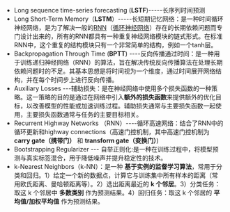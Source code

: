 - Long sequence time-series forecasting (**LSTF**)-----长序列时间预测
- Long Short-Term Memory（**LSTM**）-----长短期记忆网络：是一种时间循环神经网络，是为了解决一般的[RNN](https://baike.baidu.com/item/RNN/5707183?fromModule=lemma_inlink)（[循环神经网络](https://baike.baidu.com/item/循环神经网络/23199490?fromModule=lemma_inlink)）存在的长期依赖问题而专门设计出来的，所有的RNN都具有一种重复神经网络模块的链式形式。在标准RNN中，这个重复的结构模块只有一个非常简单的结构，例如一个tanh层。
- Backpropagation Through Time  (**BPTT**) ----反向传播通过时间：是一种用于训练递归神经网络（RNN）的算法，旨在解决传统反向传播算法在处理长期依赖问题时的不足。其基本思想是将时间视为一个维度，通过时间展开网络结构，并在每个时间步上进行反向传播。
- Auxiliary Losses ---辅助损失：是在神经网络中使用多个损失函数的一种策略。这一策略的目的是通过在网络中引入**额外的损失函数**来提供额外的优化目标，以改善模型的性能或加速训练过程。辅助损失通常与主要损失函数一起使用，主要损失函数通常与任务的主要目标相关。
- Recurrent Highway Networks （RNN）----循环高速网络：结合了RNN中的循环更新和highway connections（高速门控机制，其中高速门控机制为**carry gate（携带门）** 和 **transform gate（变换门）**)
- Bootstrapping Regularizer --- 自举正则化:是一种在训练过程中，将模型预测与真实标签混合，用于降低噪声并提升稳定性的技术。
- k-Nearest Neighbors（k-NN）：是一种 **基于实例的监督学习算法**，常用于分类和回归。1）给定一个新的数据点，计算它与训练集中所有样本的距离（常用欧氏距离、曼哈顿距离等）。2）选出距离最近的 **k 个邻居**。3）分类任务：取这 k 个邻居中 **多数类别** 作为预测结果。4）回归任务：取这 k 个邻居的 **平均值/加权平均值** 作为预测结果。

